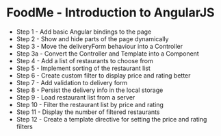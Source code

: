 # FoodMe - Introduction to AngularJS

* Step 1 - Add basic Angular bindings to the page
* Step 2 - Show and hide parts of the page dynamically
* Step 3 - Move the deliveryForm behaviour into a Controller
* Step 3a - Convert the Controller and Template into a Component
* Step 4 - Add a list of restaurants to choose from
* Step 5 - Implement sorting of the restaurant list
* Step 6 - Create custom filter to display price and rating better
* Step 7 - Add validation to delivery form
* Step 8 - Persist the delivery info in the local storage
* Step 9 - Load restaurant list from a server
* Step 10 - Filter the restaurant list by price and rating
* Step 11 - Display the number of filtered restaurants
* Step 12 - Create a template directive for setting the price and rating filters
